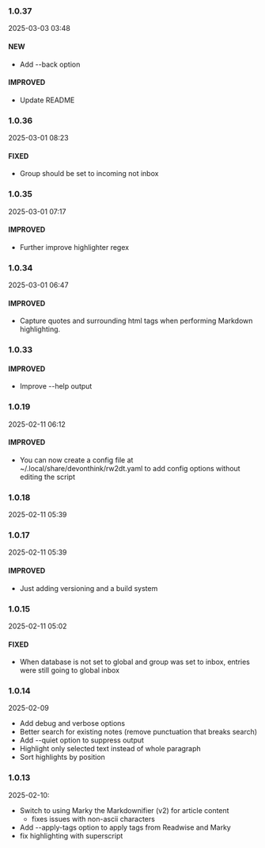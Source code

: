 ### 1.0.37

2025-03-03 03:48

#### NEW

- Add --back option

#### IMPROVED

- Update README

### 1.0.36

2025-03-01 08:23

#### FIXED

- Group should be set to incoming not inbox

### 1.0.35

2025-03-01 07:17

#### IMPROVED

- Further improve highlighter regex

### 1.0.34

2025-03-01 06:47

#### IMPROVED

- Capture quotes and surrounding html tags when performing Markdown highlighting.

### 1.0.33

#### IMPROVED

- Improve --help output

### 1.0.19

2025-02-11 06:12

#### IMPROVED

- You can now create a config file at ~/.local/share/devonthink/rw2dt.yaml to add config options without editing the script

### 1.0.18

2025-02-11 05:39

### 1.0.17

2025-02-11 05:39

#### IMPROVED

- Just adding versioning and a build system

### 1.0.15

2025-02-11 05:02

#### FIXED

- When database is not set to global and group was set to inbox, entries were still going to global inbox

### 1.0.14

2025-02-09

- Add debug and verbose options
- Better search for existing notes (remove punctuation that breaks search)
- Add --quiet option to suppress output
- Highlight only selected text instead of whole paragraph
- Sort highlights by position

### 1.0.13

2025-02-10:

- Switch to using Marky the Markdownifier (v2) for article content
  - fixes issues with non-ascii characters
- Add --apply-tags option to apply tags from Readwise and Marky
- fix highlighting with superscript
